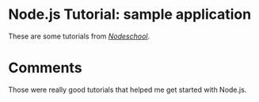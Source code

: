 # Node.js Tutorial: sample application

These are some tutorials from  [*Nodeschool*](http://nodeschool.io/).

# Comments

Those were really good tutorials that helped me get started with Node.js.